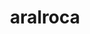 ---
title: aralroca
github: https://github.com/aralroca
mode: light
transition: 1s
score: 66.6
archetype:
- Minimalistic
---